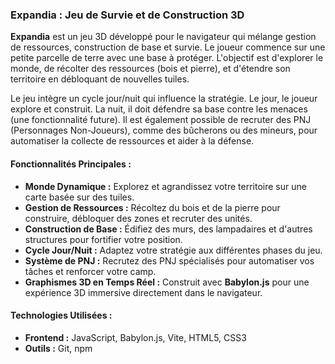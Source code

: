 ### Expandia : Jeu de Survie et de Construction 3D

**Expandia** est un jeu 3D développé pour le navigateur qui mélange gestion de ressources, construction de base et survie. Le joueur commence sur une petite parcelle de terre avec une base à protéger. L'objectif est d'explorer le monde, de récolter des ressources (bois et pierre), et d'étendre son territoire en débloquant de nouvelles tuiles.

Le jeu intègre un cycle jour/nuit qui influence la stratégie. Le jour, le joueur explore et construit. La nuit, il doit défendre sa base contre les menaces (une fonctionnalité future). Il est également possible de recruter des PNJ (Personnages Non-Joueurs), comme des bûcherons ou des mineurs, pour automatiser la collecte de ressources et aider à la défense.

#### Fonctionnalités Principales :
*   **Monde Dynamique :** Explorez et agrandissez votre territoire sur une carte basée sur des tuiles.
*   **Gestion de Ressources :** Récoltez du bois et de la pierre pour construire, débloquer des zones et recruter des unités.
*   **Construction de Base :** Édifiez des murs, des lampadaires et d'autres structures pour fortifier votre position.
*   **Cycle Jour/Nuit :** Adaptez votre stratégie aux différentes phases du jeu.
*   **Système de PNJ :** Recrutez des PNJ spécialisés pour automatiser vos tâches et renforcer votre camp.
*   **Graphismes 3D en Temps Réel :** Construit avec **Babylon.js** pour une expérience 3D immersive directement dans le navigateur.

#### Technologies Utilisées :
*   **Frontend :** JavaScript, Babylon.js, Vite, HTML5, CSS3
*   **Outils :** Git, npm
